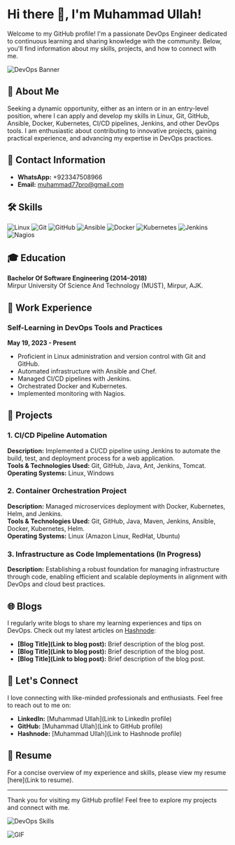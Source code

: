 # Hi there 👋, I'm Muhammad Ullah!

Welcome to my GitHub profile! I'm a passionate DevOps Engineer dedicated to continuous learning and sharing knowledge with the community. Below, you'll find information about my skills, projects, and how to connect with me.

![DevOps Banner](https://www.datocms-assets.com/2885/1620155116-blog-hero.png) <!-- Update with an appropriate banner image URL -->

## 🚀 About Me

Seeking a dynamic opportunity, either as an intern or in an entry-level position, where I can apply and develop my skills in Linux, Git, GitHub, Ansible, Docker, Kubernetes, CI/CD pipelines, Jenkins, and other DevOps tools. I am enthusiastic about contributing to innovative projects, gaining practical experience, and advancing my expertise in DevOps practices.

## 📧 Contact Information

- **WhatsApp:** +923347508966
- **Email:** muhammad77pro@gmail.com

## 🛠 Skills

![Linux](https://img.shields.io/badge/Linux-FCC624?style=for-the-badge&logo=linux&logoColor=black)
![Git](https://img.shields.io/badge/Git-F05032?style=for-the-badge&logo=git&logoColor=white)
![GitHub](https://img.shields.io/badge/GitHub-181717?style=for-the-badge&logo=github&logoColor=white)
![Ansible](https://img.shields.io/badge/Ansible-EE0000?style=for-the-badge&logo=ansible&logoColor=white)
![Docker](https://img.shields.io/badge/Docker-2496ED?style=for-the-badge&logo=docker&logoColor=white)
![Kubernetes](https://img.shields.io/badge/Kubernetes-326CE5?style=for-the-badge&logo=kubernetes&logoColor=white)
![Jenkins](https://img.shields.io/badge/Jenkins-D24939?style=for-the-badge&logo=jenkins&logoColor=white)
![Nagios](https://img.shields.io/badge/Nagios-000000?style=for-the-badge&logo=nagios&logoColor=white)

## 🎓 Education

**Bachelor Of Software Engineering (2014–2018)**  
Mirpur University Of Science And Technology (MUST), Mirpur, AJK.

## 💼 Work Experience

### Self-Learning in DevOps Tools and Practices
**May 19, 2023 - Present**

- Proficient in Linux administration and version control with Git and GitHub.
- Automated infrastructure with Ansible and Chef.
- Managed CI/CD pipelines with Jenkins.
- Orchestrated Docker and Kubernetes.
- Implemented monitoring with Nagios.

## 📂 Projects

### 1. CI/CD Pipeline Automation
**Description:** Implemented a CI/CD pipeline using Jenkins to automate the build, test, and deployment process for a web application.  
**Tools & Technologies Used:** Git, GitHub, Java, Ant, Jenkins, Tomcat.  
**Operating Systems:** Linux, Windows

### 2. Container Orchestration Project
**Description:** Managed microservices deployment with Docker, Kubernetes, Helm, and Jenkins.  
**Tools & Technologies Used:** Git, GitHub, Java, Maven, Jenkins, Ansible, Docker, Kubernetes, Helm.  
**Operating Systems:** Linux (Amazon Linux, RedHat, Ubuntu)

### 3. Infrastructure as Code Implementations (In Progress)
**Description:** Establishing a robust foundation for managing infrastructure through code, enabling efficient and scalable deployments in alignment with DevOps and cloud best practices.

## 🌐 Blogs

I regularly write blogs to share my learning experiences and tips on DevOps. Check out my latest articles on [Hashnode](https://hashnode.com/):

- **[Blog Title](Link to blog post):** Brief description of the blog post.
- **[Blog Title](Link to blog post):** Brief description of the blog post.
- **[Blog Title](Link to blog post):** Brief description of the blog post.

## 💬 Let's Connect

I love connecting with like-minded professionals and enthusiasts. Feel free to reach out to me on:

- **LinkedIn:** [Muhammad Ullah](Link to LinkedIn profile)
- **GitHub:** [Muhammad Ullah](Link to GitHub profile)
- **Hashnode:** [Muhammad Ullah](Link to Hashnode profile)

## 📄 Resume

For a concise overview of my experience and skills, please view my resume [here](Link to resume).

---

Thank you for visiting my GitHub profile! Feel free to explore my projects and connect with me.

![DevOps Skills](https://www.datocms-assets.com/2885/1620155322-blog-banner.png) <!-- Update with an appropriate skills image URL -->

![GIF]([https://media.giphy.com/media/3o7aD5tv1ogNBtDhDi/giphy.gif](https://www.contrastsecurity.com/hs-fs/hubfs/images/DevOps%20Solutions/devops-cs-way.gif?width=1322&name=devops-cs-way.gif))
